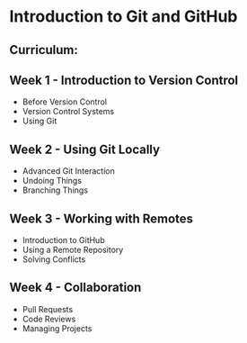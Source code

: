# Introduction to Git and GitHub
## Curriculum:
__Week 1 - Introduction to Version Control__
-----------------------------------------
* Before Version Control
* Version Control Systems
* Using Git

__Week 2 - Using Git Locally__
-----------------------------------------
* Advanced Git Interaction
* Undoing Things
* Branching Things

__Week 3 - Working with Remotes__
-----------------------------------------
* Introduction to GitHub
* Using a Remote Repository
* Solving Conflicts

__Week 4 - Collaboration__
-----------------------------------------
* Pull Requests
* Code Reviews
* Managing Projects

